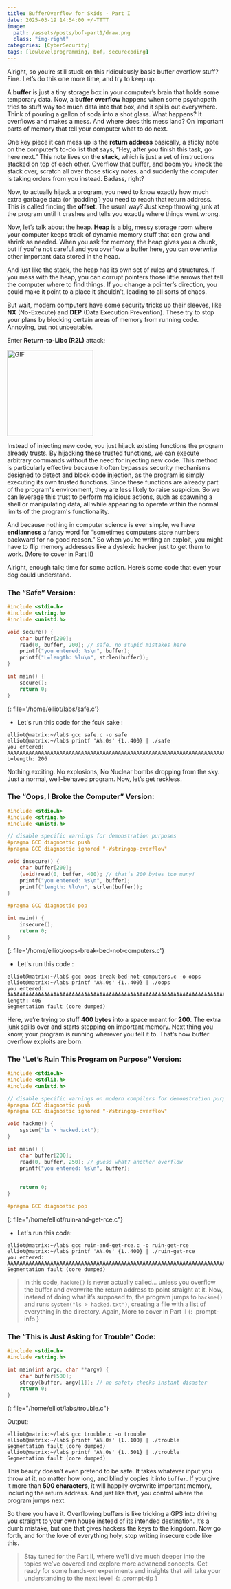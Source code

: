 ```yaml
---
title: BufferOverflow for Skids - Part I
date: 2025-03-19 14:54:00 +/-TTTT
image:
  path: /assets/posts/bof-part1/draw.png
  class: "img-right"
categories: [CyberSecurity]
tags: [lowlevelprogramming, bof, securecoding]  
---
```



Alright, so you’re still stuck on this ridiculously basic buffer overflow stuff? Fine. Let’s do this one more time, and try to keep up.

A **buffer** is just a tiny storage box in your computer’s brain that holds some temporary data. Now, a **buffer overflow** happens when some psychopath tries to stuff way too much data into that box, and it spills out everywhere. Think of pouring a gallon of soda into a shot glass. What happens? It overflows and makes a mess. And where does this mess land? On important parts of memory that tell your computer what to do next.

One key piece it can mess up is the **return address** basically, a sticky note on the computer’s to-do list that says, “Hey, after you finish this task, go here next.” This note lives on the **stack**, which is just a set of instructions stacked on top of each other. Overflow that buffer, and boom you knock the stack over, scratch all over those sticky notes, and suddenly the computer is taking orders from you instead. Badass, right?

Now, to actually hijack a program, you need to know exactly how much extra garbage data (or ‘padding’) you need to reach that return address. This is called finding the **offset**. The usual way? Just keep throwing junk at the program until it crashes and tells you exactly where things went wrong.

Now, let’s talk about the heap. **Heap** is a big, messy storage room where your computer keeps track of dynamic memory stuff that can grow and shrink as needed. When you ask for memory, the heap gives you a chunk, but if you’re not careful and you overflow a buffer here, you can overwrite other important data stored in the heap.

And just like the stack, the heap has its own set of rules and structures. If you mess with the heap, you can corrupt pointers those little arrows that tell the computer where to find things. If you change a pointer’s direction, you could make it point to a place it shouldn’t, leading to all sorts of chaos.

But wait, modern computers have some security tricks up their sleeves, like **NX** (No-Execute) and **DEP** (Data Execution Prevention). These try to stop your plans by blocking certain areas of memory from running code. Annoying, but not unbeatable. 

Enter **Return-to-Libc (R2L)** attack;

<img src="https://c.tenor.com/ScO52e_roDgAAAAd/tenor.gif" alt="GIF" width="200" />

Instead of injecting new code, you just hijack existing functions the program already trusts. By hijacking these trusted functions, we can execute arbitrary commands without the need for injecting new code. This method is particularly effective because it often bypasses security mechanisms designed to detect and block code injection, as the program is simply executing its own trusted functions. Since these functions are already part of the program's environment, they are less likely to raise suspicion. So we can leverage this trust to perform malicious actions, such as spawning a shell or manipulating data, all while appearing to operate within the normal limits of the program's functionality.

And because nothing in computer science is ever simple, we have **endianness** a fancy word for “sometimes computers store numbers backward for no good reason.” So when you’re writing an exploit, you might have to flip memory addresses like a dyslexic hacker just to get them to work. (More to cover in Part II)

Alright, enough talk; time for some action. Here’s some code that even your dog could understand.

### The “Safe” Version:

```c
#include <stdio.h>
#include <string.h>
#include <unistd.h>

void secure() {
    char buffer[200];
    read(0, buffer, 200); // safe. no stupid mistakes here
    printf("you entered: %s\n", buffer);
    printf("L=length: %lu\n", strlen(buffer));
}

int main() {
    secure();
    return 0;
}
```
{: file='/home/elliot/labs/safe.c'}

- Let's run this code for the fcuk sake :

```shell
elliot@matrix:~/lab$ gcc safe.c -o safe 
elliot@matrix:~/lab$ printf 'A%.0s' {1..400} | ./safe 
you entered: AAAAAAAAAAAAAAAAAAAAAAAAAAAAAAAAAAAAAAAAAAAAAAAAAAAAAAAAAAAAAAAAAAAAAAAAAAAAAAAAAAAAAAAAAAAAAAAAAAAAAAAAAAAAAAAAAAAAAAAAAAAAAAAAAAAAAAAAAAAAAAAAAAAAAAAAAAAAAAAAAAAAAAAAAAAAAAAAAAAAAAAAAAAAAAAAAAAAAAAApo
L=length: 206
```

Nothing exciting. No explosions, No Nuclear bombs dropping from the sky. Just a normal, well-behaved program. Now, let’s get reckless.


### The “Oops, I Broke the Computer” Version:

```c
#include <stdio.h>
#include <string.h>
#include <unistd.h> 

// disable specific warnings for demonstration purposes
#pragma GCC diagnostic push
#pragma GCC diagnostic ignored "-Wstringop-overflow"

void insecure() {
    char buffer[200];
    (void)read(0, buffer, 400); // that’s 200 bytes too many!
    printf("you entered: %s\n", buffer);
    printf("length: %lu\n", strlen(buffer));
}

#pragma GCC diagnostic pop

int main() {
    insecure();
    return 0;
}

```
{: file='/home/elliot/oops-break-bed-not-computers.c'}

- Let's run this code :

```shell
elliot@matrix:~/lab$ gcc oops-break-bed-not-computers.c -o oops
elliot@matrix:~/lab$ printf 'A%.0s' {1..400} | ./oops 
you entered: AAAAAAAAAAAAAAAAAAAAAAAAAAAAAAAAAAAAAAAAAAAAAAAAAAAAAAAAAAAAAAAAAAAAAAAAAAAAAAAAAAAAAAAAAAAAAAAAAAAAAAAAAAAAAAAAAAAAAAAAAAAAAAAAAAAAAAAAAAAAAAAAAAAAAAAAAAAAAAAAAAAAAAAAAAAAAAAAAAAAAAAAAAAAAAAAAAAAAAAAAAAAAAAAAAAAAAAAAAAAAAAAAAAAAAAAAAAAAAAAAAAAAAAAAAAAAAAAAAAAAAAAAAAAAAAAAAAAAAAAAAAAAAAAAAAAAAAAAAAAAAAAAAAAAAAAAAAAAAAAAAAAAAAAAAAAAAAAAAAAAAAAAAAAAAAAAAAAAAAAAAAAAAAAAAAAAAAAAAAAAAAAAAAAAAAAAAAAAAAA�^;�U
length: 406
Segmentation fault (core dumped)
```

Here, we’re trying to stuff **400 bytes** into a space meant for **200**. The extra junk spills over and starts stepping on important memory. Next thing you know, your program is running wherever you tell it to. That’s how buffer overflow exploits are born.

### The “Let’s Ruin This Program on Purpose” Version:

```c
#include <stdio.h>
#include <stdlib.h>
#include <unistd.h> 

// disable specific warnings on modern compilers for demonstration purposes
#pragma GCC diagnostic push
#pragma GCC diagnostic ignored "-Wstringop-overflow"

void hackme() {
    system("ls > hacked.txt");
}

int main() {
    char buffer[200];
    read(0, buffer, 250); // guess what? another overflow
    printf("you entered: %s\n", buffer);
    
    
    return 0; 
}

#pragma GCC diagnostic pop

```
{: file="/home/elliot/ruin-and-get-rce.c"}
- Let's run this code:

```shell
elliot@matrix:~/lab$ gcc ruin-and-get-rce.c -o ruin-get-rce 
elliot@matrix:~/lab$ printf 'A%.0s' {1..400} | ./ruin-get-rce 
you entered: AAAAAAAAAAAAAAAAAAAAAAAAAAAAAAAAAAAAAAAAAAAAAAAAAAAAAAAAAAAAAAAAAAAAAAAAAAAAAAAAAAAAAAAAAAAAAAAAAAAAAAAAAAAAAAAAAAAAAAAAAAAAAAAAAAAAAAAAAAAAAAAAAAAAAAAAAAAAAAAAAAAAAAAAAAAAAAAAAAAAAAAAAAAAAAAAAAAAAAAAAAAAAAAAAAAAAAAAAAAAAAAAAAAAAAAAAAAAAAAAAAAAAAAAAA
Segmentation fault (core dumped)
```
> In this code, `hackme()` is never actually called… unless you overflow the buffer and overwrite the return address to point straight at it. Now, instead of doing what it’s supposed to, the program jumps to `hackme()` and runs `system("ls > hacked.txt")`, creating a file with a list of everything in the directory. Again, More to cover in Part II
{: .prompt-info }

### The “This is Just Asking for Trouble” Code:

```c
#include <stdio.h>
#include <string.h>

int main(int argc, char **argv) {
    char buffer[500];
    strcpy(buffer, argv[1]); // no safety checks instant disaster
    return 0;
}
```
{: file="/home/elliot/labs/trouble.c"}

Output:
```shell
elliot@matrix:~/lab$ gcc trouble.c -o trouble
elliot@matrix:~/lab$ printf 'A%.0s' {1..100} | ./trouble 
Segmentation fault (core dumped)
elliot@matrix:~/lab$ printf 'A%.0s' {1..501} | ./trouble 
Segmentation fault (core dumped)
```

This beauty doesn’t even pretend to be safe. It takes whatever input you throw at it, no matter how long, and blindly copies it into `buffer`. If you give it more than **500 characters**, it will happily overwrite important memory, including the return address. And just like that, you control where the program jumps next.

So there you have it. Overflowing buffers is like tricking a GPS into driving you straight to your own house instead of its intended destination. It’s a dumb mistake, but one that gives hackers the keys to the kingdom. Now go forth, and for the love of everything holy, stop writing insecure code like this.

> Stay tuned for the Part II, where we'll dive much deeper into the topics we've covered and explore more advanced concepts. Get ready for some hands-on experiments and insights that will take your understanding to the next level!
{: .prompt-tip }
